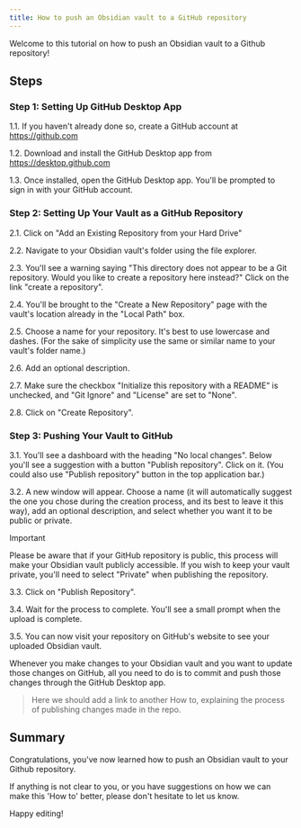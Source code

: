 ```yaml
---
title: How to push an Obsidian vault to a GitHub repository
---
```


Welcome to this tutorial on how to push an Obsidian vault to a Github repository!

## Steps

### Step 1: Setting Up GitHub Desktop App

1.1. If you haven't already done so, create a GitHub account at https://github.com

1.2. Download and install the GitHub Desktop app from https://desktop.github.com

1.3. Once installed, open the GitHub Desktop app. You'll be prompted to sign in with your GitHub account.

### Step 2: Setting Up Your Vault as a GitHub Repository

2.1. Click on "Add an Existing Repository from your Hard Drive"

2.2. Navigate to your Obsidian vault's folder using the file explorer.

2.3. You'll see a warning saying "This directory does not appear to be a Git repository. Would you like to create a repository here instead?" Click on the link "create a repository".

2.4. You'll be brought to the "Create a New Repository" page with the vault's location already in the "Local Path" box.

2.5. Choose a name for your repository. It's best to use lowercase and dashes. (For the sake of simplicity use the same or similar name to your vault's folder name.)

2.6. Add an optional description.

2.7. Make sure the checkbox "Initialize this repository with a README" is unchecked, and "Git Ignore" and "License" are set to "None".

2.8. Click on "Create Repository".

### Step 3: Pushing Your Vault to GitHub

3.1. You'll see a dashboard with the heading "No local changes". Below you'll see a suggestion with a button "Publish repository". Click on it. (You could also use "Publish repository" button in the top application bar.)

3.2. A new window will appear. Choose a name (it will automatically suggest the one you chose during the creation process, and its best to leave it this way), add an optional description, and select whether you want it to be public or private.

> [!Important]
> Please be aware that if your GitHub repository is public, this process will make your Obsidian vault publicly accessible. If you wish to keep your vault private, you'll need to select "Private" when publishing the repository.

3.3. Click on "Publish Repository".

3.4. Wait for the process to complete. You'll see a small prompt when the upload is complete.

3.5. You can now visit your repository on GitHub's website to see your uploaded Obsidian vault.

Whenever you make changes to your Obsidian vault and you want to update those changes on GitHub, all you need to do is to commit and push those changes through the GitHub Desktop app.

> Here we should add a link to another How to, explaining the process of publishing changes made in the repo.

## Summary

Congratulations, you've now learned how to push an Obsidian vault to your Github repository.

If anything is not clear to you, or you have suggestions on how we can make this 'How to' better, please don't hesitate to let us know.

Happy editing!

